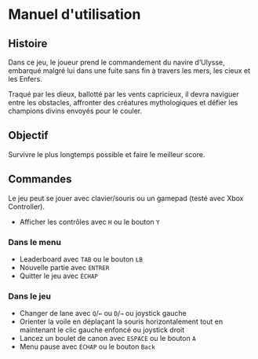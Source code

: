 # Manuel d'utilisation

## Histoire

Dans ce jeu, le joueur prend le commandement du navire d’Ulysse, embarqué malgré lui dans une fuite sans fin à travers les mers, les cieux et les Enfers.

Traqué par les dieux, ballotté par les vents capricieux, il devra naviguer entre les obstacles, affronter des créatures mythologiques et défier les champions divins envoyés pour le couler.

## Objectif

Survivre le plus longtemps possible et faire le meilleur score.

## Commandes

Le jeu peut se jouer avec clavier/souris ou un gamepad (testé avec Xbox Controller).

- Afficher les contrôles avec `H` ou le bouton `Y`

### Dans le menu

- Leaderboard avec `TAB` ou le bouton `LB`
- Nouvelle partie avec `ENTRER`
- Quitter le jeu avec `ÉCHAP`

### Dans le jeu

- Changer de lane avec `Q`/`←` ou `D`/`→` ou joystick gauche
- Orienter la voile en déplaçant la souris horizontalement tout en maintenant le clic gauche enfoncé ou joystick droit
- Lancez un boulet de canon avec `ESPACE` ou le bouton `A`
- Menu pause avec `ÉCHAP` ou le bouton `Back`
